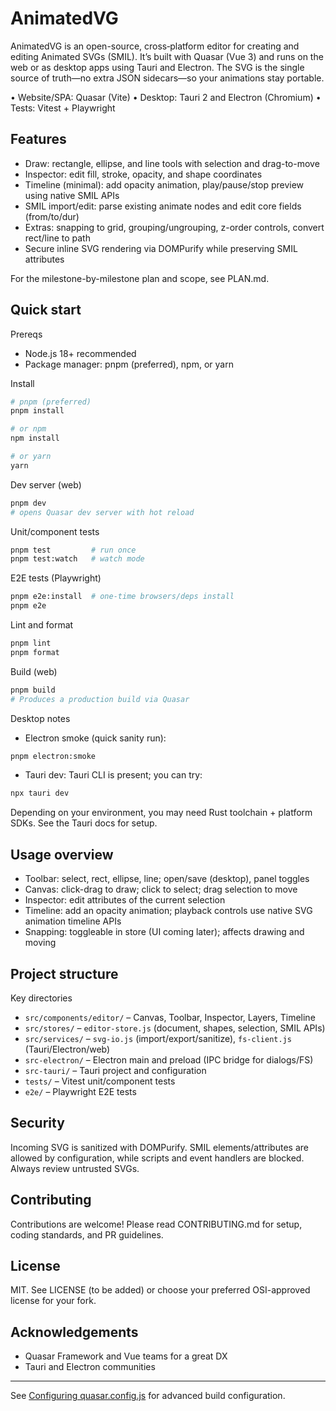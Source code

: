 # AnimatedVG

AnimatedVG is an open-source, cross‑platform editor for creating and editing Animated SVGs (SMIL). It’s built with Quasar (Vue 3) and runs on the web or as desktop apps using Tauri and Electron. The SVG is the single source of truth—no extra JSON sidecars—so your animations stay portable.

• Website/SPA: Quasar (Vite)  • Desktop: Tauri 2 and Electron (Chromium)  • Tests: Vitest + Playwright

## Features

- Draw: rectangle, ellipse, and line tools with selection and drag-to-move
- Inspector: edit fill, stroke, opacity, and shape coordinates
- Timeline (minimal): add opacity animation, play/pause/stop preview using native SMIL APIs
- SMIL import/edit: parse existing animate nodes and edit core fields (from/to/dur)
- Extras: snapping to grid, grouping/ungrouping, z-order controls, convert rect/line to path
- Secure inline SVG rendering via DOMPurify while preserving SMIL attributes

For the milestone-by-milestone plan and scope, see PLAN.md.

## Quick start

Prereqs

- Node.js 18+ recommended
- Package manager: pnpm (preferred), npm, or yarn

Install

```bash
# pnpm (preferred)
pnpm install

# or npm
npm install

# or yarn
yarn
```

Dev server (web)

```bash
pnpm dev
# opens Quasar dev server with hot reload
```

Unit/component tests

```bash
pnpm test         # run once
pnpm test:watch   # watch mode
```

E2E tests (Playwright)

```bash
pnpm e2e:install  # one-time browsers/deps install
pnpm e2e
```

Lint and format

```bash
pnpm lint
pnpm format
```

Build (web)

```bash
pnpm build
# Produces a production build via Quasar
```

Desktop notes

- Electron smoke (quick sanity run):

```bash
pnpm electron:smoke
```

- Tauri dev: Tauri CLI is present; you can try:

```bash
npx tauri dev
```

Depending on your environment, you may need Rust toolchain + platform SDKs. See the Tauri docs for setup.

## Usage overview

- Toolbar: select, rect, ellipse, line; open/save (desktop), panel toggles
- Canvas: click-drag to draw; click to select; drag selection to move
- Inspector: edit attributes of the current selection
- Timeline: add an opacity animation; playback controls use native SVG animation timeline APIs
- Snapping: toggleable in store (UI coming later); affects drawing and moving

## Project structure

Key directories

- `src/components/editor/` – Canvas, Toolbar, Inspector, Layers, Timeline
- `src/stores/` – `editor-store.js` (document, shapes, selection, SMIL APIs)
- `src/services/` – `svg-io.js` (import/export/sanitize), `fs-client.js` (Tauri/Electron/web)
- `src-electron/` – Electron main and preload (IPC bridge for dialogs/FS)
- `src-tauri/` – Tauri project and configuration
- `tests/` – Vitest unit/component tests
- `e2e/` – Playwright E2E tests

## Security

Incoming SVG is sanitized with DOMPurify. SMIL elements/attributes are allowed by configuration, while scripts and event handlers are blocked. Always review untrusted SVGs.

## Contributing

Contributions are welcome! Please read CONTRIBUTING.md for setup, coding standards, and PR guidelines.

## License

MIT. See LICENSE (to be added) or choose your preferred OSI-approved license for your fork.

## Acknowledgements

- Quasar Framework and Vue teams for a great DX
- Tauri and Electron communities

---

See [Configuring quasar.config.js](https://v2.quasar.dev/quasar-cli-vite/quasar-config-js) for advanced build configuration.
